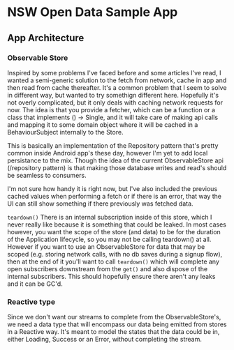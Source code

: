 # NSW Open Data Sample App

## App Architecture

### Observable Store

Inspired by some problems I've faced before and some articles I've read, I wanted a semi-generic solution to the fetch from network, cache in app and then read from cache thereafter. It's a common problem that I seem to solve in different way, but wanted to try somethign different here. Hopefully it's not overly complicated, but it only deals with caching network requests for now. The idea is that you provide a fetcher, which can be a function or a class that implements () -> Single<T>, and it will take care of making api calls and mapping it to some domain object where it will be cached in a BehaviourSubject internally to the Store. 

This is basically an implementation of the Repository pattern that's pretty common inside Android app's these day, however I'm yet to add local persistance to the mix. Though the idea of the current ObservableStore api (/repository pattern) is that making those database writes and read's should be seamless to consumers. 

I'm not sure how handy it is right now, but I've also included the previous cached values when performing a fetch or if there is an error, that way the UI can still show something if there previously was fetched data. 

`teardown()` There is an internal subscription inside of this store, which I never really like because it is something that could be leaked. In most cases however, you want the scope of the store (and data) to be for the duration of the Application lifecycle, so you may not be calling teardown() at all. However if you want to use an ObservableStore for data that may be scoped (e.g. storing network calls, with no db saves during a signup flow), then at the end of it you'll want to call `teardown()` which will complete any open subscribers downstream from the `get()` and also dispose of the internal subscribers. This should hopefully ensure there aren't any leaks and it can be GC'd.


### Reactive type

Since we don't want our streams to complete from the ObservableStore's, we need a data type that will encompass our data being emitted from stores in a Reactive way. It's meant to model the states that the data could be in, either Loading, Success or an Error, without completing the stream. 
